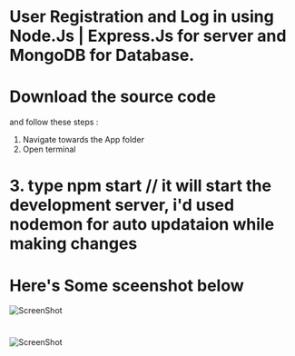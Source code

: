 # User Registration and Log in using Node.Js | Express.Js for server and MongoDB for Database.
# Download the source code 
and follow these steps : 
  
  1. Navigate towards the App folder
  2. Open terminal
  # 3. type npm start // it will start the development server, i'd used nodemon for auto updataion while making changes
  

# Here's Some sceenshot below

![ScreenShot](https://drive.google.com/file/d/1tvV5UlXVbbDNKueenj8I-Ga1eklU4gfH/view?usp=sharing)
#
#

![ScreenShot](https://drive.google.com/file/d/1QkOuXgtVtE-XIHBWJ38tADSfYGK5xt2G/view?usp=sharing)
